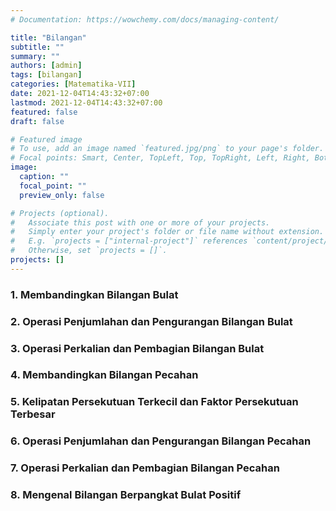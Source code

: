 ```yaml
---
# Documentation: https://wowchemy.com/docs/managing-content/

title: "Bilangan"
subtitle: ""
summary: ""
authors: [admin]
tags: [bilangan]
categories: [Matematika-VII]
date: 2021-12-04T14:43:32+07:00
lastmod: 2021-12-04T14:43:32+07:00
featured: false
draft: false

# Featured image
# To use, add an image named `featured.jpg/png` to your page's folder.
# Focal points: Smart, Center, TopLeft, Top, TopRight, Left, Right, BottomLeft, Bottom, BottomRight.
image:
  caption: ""
  focal_point: ""
  preview_only: false

# Projects (optional).
#   Associate this post with one or more of your projects.
#   Simply enter your project's folder or file name without extension.
#   E.g. `projects = ["internal-project"]` references `content/project/deep-learning/index.md`.
#   Otherwise, set `projects = []`.
projects: []
---
```

### 1. Membandingkan Bilangan Bulat

### 2. Operasi Penjumlahan dan Pengurangan Bilangan Bulat

### 3. Operasi Perkalian dan Pembagian Bilangan Bulat

### 4. Membandingkan Bilangan Pecahan

### 5. Kelipatan Persekutuan Terkecil dan Faktor Persekutuan Terbesar

### 6. Operasi Penjumlahan dan Pengurangan Bilangan Pecahan

### 7. Operasi Perkalian dan Pembagian Bilangan Pecahan

### 8. Mengenal Bilangan Berpangkat Bulat Positif

